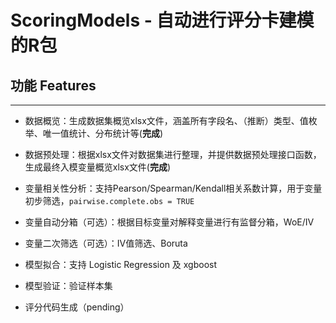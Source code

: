 # ScoringModels - 自动进行评分卡建模的R包

## 功能 Features
----------------------------------------------

* 数据概览：生成数据集概览xlsx文件，涵盖所有字段名、（推断）类型、值枚举、唯一值统计、分布统计等(**完成**)

* 数据预处理：根据xlsx文件对数据集进行整理，并提供数据预处理接口函数，生成最终入模变量概览xlsx文件(**完成**)

* 变量相关性分析：支持Pearson/Spearman/Kendall相关系数计算，用于变量初步筛选，`pairwise.complete.obs = TRUE`

* 变量自动分箱（可选）：根据目标变量对解释变量进行有监督分箱，WoE/IV

* 变量二次筛选（可选）：IV值筛选、Boruta

* 模型拟合：支持 Logistic Regression 及 xgboost

* 模型验证：验证样本集

* 评分代码生成（pending）
